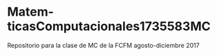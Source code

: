 # Matem-ticasComputacionales1735583MC
Repositorio para la clase de MC de la FCFM agosto-diciembre 2017
